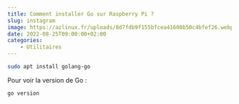 ```yaml
---
title: Comment installer Go sur Raspberry Pi ?
slug: instagram
image: https://azlinux.fr/uploads/8d7fdb9f155bfcea41600b50c4bfef26.webp
date: 2022-08-25T09:00:00+02:00
categories:
    - Utilitaires
---
```





```bash
sudo apt install golang-go
```

Pour voir la version de Go :

```bash
go version
```
